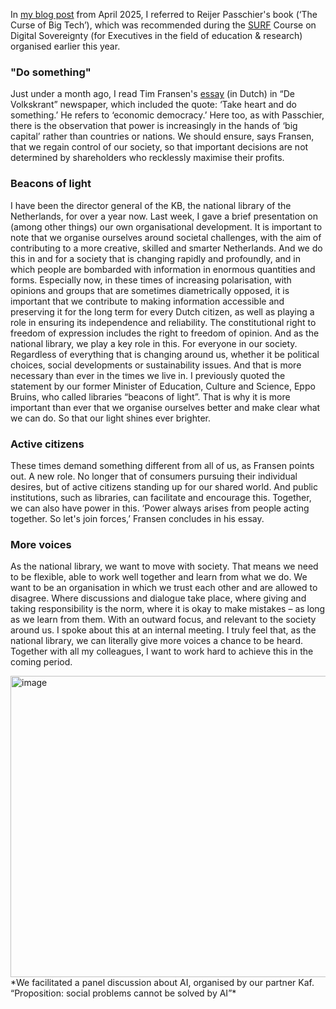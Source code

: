 In [my blog post](https://wvanwezenbeek.github.io/blogs/2025/04/21/No-twist-in-our-sovereignty.html) from April 2025, I referred to Reijer Passchier's book (‘The Curse of Big Tech’), which was recommended during the [SURF](https://www.surf.nl/en) Course on Digital Sovereignty (for Executives in the field of education & research) organised earlier this year.

### "Do something"
Just under a month ago, I read Tim Fransen's [essay](https://www.volkskrant.nl/cultuur-media/zonder-hoop-zijn-we-nergens-volgens-filosoof-tim-fransen-maar-hoe-houd-je-hoop-in-sombere-tijden~bea7e9cf/?referrer=https%3A%2F%2Fwww.google.com%2F) (in Dutch) in “De Volkskrant” newspaper, which included the quote: ‘Take heart and do something.’ He refers to ‘economic democracy.’ Here too, as with Passchier, there is the observation that power is increasingly in the hands of ‘big capital’ rather than countries or nations. We should ensure, says Fransen, that we regain control of our society, so that important decisions are not determined by shareholders who recklessly maximise their profits. 

### Beacons of light
I have been the director general of the KB, the national library of the Netherlands, for over a year now. Last week, I gave a brief presentation on (among other things) our own organisational development. 
It is important to note that we organise ourselves around societal challenges, with the aim of contributing to a more creative, skilled and smarter Netherlands. And we do this in and for a society that is changing rapidly and profoundly, and in which people are bombarded with information in enormous quantities and forms. 
Especially now, in these times of increasing polarisation, with opinions and groups that are sometimes diametrically opposed, it is important that we contribute to making information accessible and preserving it for the long term for every Dutch citizen, as well as playing a role in ensuring its independence and reliability. The constitutional right to freedom of expression includes the right to freedom of opinion. And as the national library, we play a key role in this. For everyone in our society. Regardless of everything that is changing around us, whether it be political choices, social developments or sustainability issues.
And that is more necessary than ever in the times we live in. I previously quoted the statement by our former Minister of Education, Culture and Science, Eppo Bruins, who called libraries “beacons of light”. That is why it is more important than ever that we organise ourselves better and make clear what we can do. So that our light shines ever brighter.

### Active citizens
These times demand something different from all of us, as Fransen points out. A new role. No longer that of consumers pursuing their individual desires, but of active citizens standing up for our shared world. 
And public institutions, such as libraries, can facilitate and encourage this. Together, we can also have power in this. ‘Power always arises from people acting together. So let's join forces,’ Fransen concludes in his essay. 

### More voices
As the national library, we want to move with society. That means we need to be flexible, able to work well together and learn from what we do. We want to be an organisation in which we trust each other and are allowed to disagree. Where discussions and dialogue take place, where giving and taking responsibility is the norm, where it is okay to make mistakes – as long as we learn from them. With an outward focus, and relevant to the society around us. I spoke about this at an internal meeting. I truly feel that, as the national library, we can literally give more voices a chance to be heard. Together with all my colleagues, I want to work hard to achieve this in the coming period.

<img width="722" height="482" alt="image" src="https://github.com/user-attachments/assets/4d40b085-1e05-44f1-a2c2-3cc7ad436d1c" />
*We facilitated a panel discussion about AI, organised by our partner Kaf. “Proposition: social problems cannot be solved by AI”*
